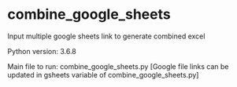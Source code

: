 # combine_google_sheets
Input multiple google sheets link to generate combined excel

Python version: 3.6.8

Main file to run: combine_google_sheets.py
[Google file links can be updated in gsheets variable of combine_google_sheets.py]

